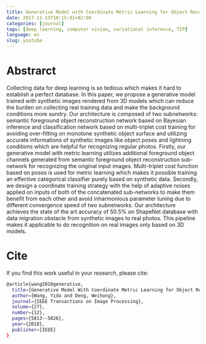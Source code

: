 ```yaml
---
title: Generative Model with Coordinate Metric Learning for Object Recognition Based on 3D Models
date: 2017-11-15T10:15:01+02:00
categories: [journal]
tags: [deep learning, computer vision, variational inference, TIP]
language: en
slug: youtube
---
```


# Abstrarct

Collecting data for deep learning is so tedious which makes it hard to establish a perfect database. In this paper, we propose a generative model trained with synthetic images rendered from 3D models which can reduce the burden on collecting real training data and make the background conditions more sundry. Our architecture is composed of two subnetworks: semantic foreground object reconstruction network based on Bayesian inference and classification network based on multi-triplet cost training for avoiding over-fitting on monotone synthetic object surface and utilizing accurate informations of synthetic images like object poses and lightning conditions which are helpful for recognizing regular photos. Firstly, our generative model with metric learning utilizes additional foreground object channels generated from semantic foreground object reconstruction sub-network for recognizing the original input images.  Multi-triplet cost function based on poses is used for metric learning which makes it possible training an effective categorical classifier purely based on synthetic data. Secondly, we design a coordinate training strategy with the help of adaptive noises applied on inputs of both of the concatenated sub-networks to make them benefit from each other and avoid inharmonious parameter tuning due to different convergence speed of two subnetworks. Our architecture achieves the state of the art accuracy of 50.5% on ShapeNet database with data migration obstacle from synthetic images to real photos. This pipeline makes it applicable to do recognition on real images only based on 3D models.

# Cite

If you find this work useful in your research, please cite:

```bash
@article{wang2018generative,
  title={Generative Model With Coordinate Metric Learning for Object Recognition Based on 3D Models},
  author={Wang, Yida and Deng, Weihong},
  journal={IEEE Transactions on Image Processing},
  volume={27},
  number={12},
  pages={5813--5826},
  year={2018},
  publisher={IEEE}
}
```

